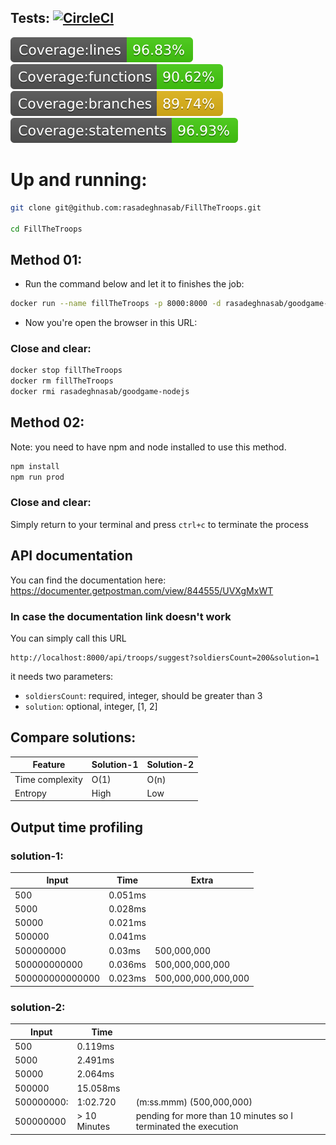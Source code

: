 ## Tests: [![CircleCI](https://circleci.com/gh/rasadeghnasab/FillTheTroops.svg?style=svg)](https://circleci.com/gh/rasadeghnasab/FillTheTroops)

![Coverage lines](./coverage/badge-lines.svg)
![Coverage functions](./coverage/badge-functions.svg)
![Coverage branches](./coverage/badge-branches.svg)
![Coverage statements](./coverage/badge-statements.svg)

# Up and running:

```sh
git clone git@github.com:rasadeghnasab/FillTheTroops.git

cd FillTheTroops
```

## Method 01:

- Run the command below and let it to finishes the job:

```sh
docker run --name fillTheTroops -p 8000:8000 -d rasadeghnasab/goodgame-nodejs
```

- Now you're open the browser in this URL:

### Close and clear:
```sh
docker stop fillTheTroops
docker rm fillTheTroops
docker rmi rasadeghnasab/goodgame-nodejs
```

## Method 02:

Note: you need to have npm and node installed to use this method.

```sh
npm install
npm run prod
```

### Close and clear:
Simply return to your terminal and press `ctrl+c` to terminate the process

## API documentation

You can find the documentation here: https://documenter.getpostman.com/view/844555/UVXgMxWT

### In case the documentation link doesn't work

You can simply call this URL

```
http://localhost:8000/api/troops/suggest?soldiersCount=200&solution=1
```

it needs two parameters:
- `soldiersCount`: required, integer, should be greater than 3
- `solution`: optional, integer, [1, 2]

## Compare solutions:

| Feature         | Solution-1 | Solution-2 |
| --------------- | ---------- | ---------- |
| Time complexity | O(1)       | O(n)       |
| Entropy         | High       | Low        |

## Output time profiling

### solution-1:

| Input           | Time    | Extra               |
| --------------- | ------- | ------------------- |
| 500             | 0.051ms |                     |
| 5000            | 0.028ms |                     |
| 50000           | 0.021ms |                     |
| 500000          | 0.041ms |                     |
| 500000000       | 0.03ms  | 500,000,000         |
| 500000000000    | 0.036ms | 500,000,000,000     |
| 500000000000000 | 0.023ms | 500,000,000,000,000 |

### solution-2:

| Input      | Time         |                                                                |
| ---------- | ------------ | -------------------------------------------------------------- |
| 500        | 0.119ms      |                                                                |
| 5000       | 2.491ms      |                                                                |
| 50000      | 2.064ms      |                                                                |
| 500000     | 15.058ms     |                                                                |
| 500000000: | 1:02.720     | (m:ss.mmm) (500,000,000)                                       |
| 500000000  | > 10 Minutes | pending for more than 10 minutes so I terminated the execution |
